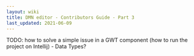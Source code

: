 ```yaml
---
layout: wiki
title: DMN editor - Contributors Guide - Part 3
last_updated: 2021-06-09
---
```


TODO: how to solve a simple issue in a GWT component (how to run the project on Intellij) - Data Types?
